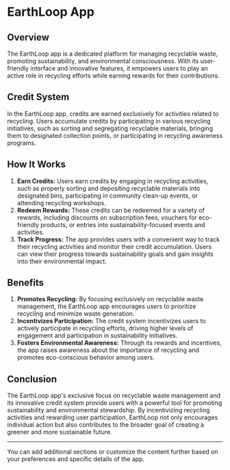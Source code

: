 

# EarthLoop App

## Overview
The EarthLoop app is a dedicated platform for managing recyclable waste, promoting sustainability, and environmental consciousness. With its user-friendly interface and innovative features, it empowers users to play an active role in recycling efforts while earning rewards for their contributions.

## Credit System
In the EarthLoop app, credits are earned exclusively for activities related to recycling. Users accumulate credits by participating in various recycling initiatives, such as sorting and segregating recyclable materials, bringing them to designated collection points, or participating in recycling awareness programs.

## How It Works
1. **Earn Credits:** Users earn credits by engaging in recycling activities, such as properly sorting and depositing recyclable materials into designated bins, participating in community clean-up events, or attending recycling workshops.
2. **Redeem Rewards:** These credits can be redeemed for a variety of rewards, including discounts on subscription fees, vouchers for eco-friendly products, or entries into sustainability-focused events and activities.
3. **Track Progress:** The app provides users with a convenient way to track their recycling activities and monitor their credit accumulation. Users can view their progress towards sustainability goals and gain insights into their environmental impact.

## Benefits
1. **Promotes Recycling:** By focusing exclusively on recyclable waste management, the EarthLoop app encourages users to prioritize recycling and minimize waste generation.
2. **Incentivizes Participation:** The credit system incentivizes users to actively participate in recycling efforts, driving higher levels of engagement and participation in sustainability initiatives.
3. **Fosters Environmental Awareness:** Through its rewards and incentives, the app raises awareness about the importance of recycling and promotes eco-conscious behavior among users.

## Conclusion
The EarthLoop app's exclusive focus on recyclable waste management and its innovative credit system provide users with a powerful tool for promoting sustainability and environmental stewardship. By incentivizing recycling activities and rewarding user participation, EarthLoop not only encourages individual action but also contributes to the broader goal of creating a greener and more sustainable future.

---

You can add additional sections or customize the content further based on your preferences and specific details of the app.
